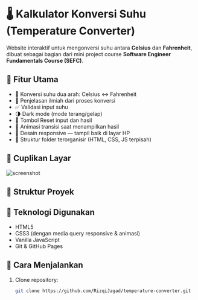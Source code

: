 # 🌡️ Kalkulator Konversi Suhu (Temperature Converter)

Website interaktif untuk mengonversi suhu antara **Celsius** dan **Fahrenheit**, dibuat sebagai bagian dari mini project course **Software Engineer Fundamentals Course (SEFC)**.

## 🚀 Fitur Utama

- 🔁 Konversi suhu dua arah: Celsius ↔ Fahrenheit
- 🧠 Penjelasan ilmiah dari proses konversi
- ✅ Validasi input suhu
- 🌗 Dark mode (mode terang/gelap)
- 🔄 Tombol Reset input dan hasil
- 🎨 Animasi transisi saat menampilkan hasil
- 📱 Desain responsive — tampil baik di layar HP
- 🧾 Struktur folder terorganisir (HTML, CSS, JS terpisah)

## 📸 Cuplikan Layar

![screenshot](/temperature-converter/asset/Tampilan.png) 
## 📂 Struktur Proyek


## 📐 Teknologi Digunakan

- HTML5
- CSS3 (dengan media query responsive & animasi)
- Vanilla JavaScript
- Git & GitHub Pages

## 🔧 Cara Menjalankan

1. Clone repository:
   ```bash
   git clone https://github.com/RizqiJagad/temperature-converter.git
